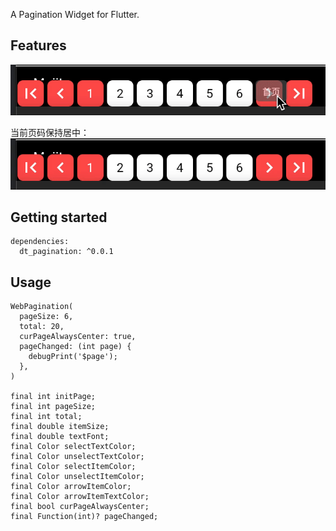 A Pagination Widget for Flutter.

## Features

![vw2ch-fskhr.gif](https://github.com/neechen/dt_pagination/blob/master/normal.gif)

当前页码保持居中：
![gmteo-wlbnb.gif](https://github.com/neechen/dt_pagination/blob/master/alwayscenter.gif)

## Getting started

```
dependencies:
  dt_pagination: ^0.0.1
```

## Usage

```
WebPagination(
  pageSize: 6,
  total: 20,
  curPageAlwaysCenter: true,
  pageChanged: (int page) {
    debugPrint('$page');
  },
)

final int initPage;
final int pageSize;
final int total;
final double itemSize; 
final double textFont; 
final Color selectTextColor; 
final Color unselectTextColor; 
final Color selectItemColor;
final Color unselectItemColor; 
final Color arrowItemColor; 
final Color arrowItemTextColor; 
final bool curPageAlwaysCenter;
final Function(int)? pageChanged; 
```


